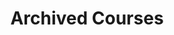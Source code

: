 ---
title: "Archived Courses"
description: "A collection of past courses, organized by semester."
layout: "archive" # This tells Hugo to use the archive.html layout
draft: false
---